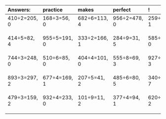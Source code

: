 | Answers: | practice | makes | perfect | ! |
| :--- | :--- | :--- | :--- | :--- |
| 410÷2=205, 0 | 168÷3=56, 0 | 682÷6=113, 4 | 956÷2=478, 0 | 259÷3=86, 1 | 
|   |   |   |   |   | 
|   |   |   |   |   | 
|   |   |   |   |   | 
| 414÷5=82, 4 | 955÷5=191, 0 | 333÷2=166, 1 | 284÷9=31, 5 | 585÷5=117, 0 | 
|   |   |   |   |   | 
|   |   |   |   |   | 
|   |   |   |   |   | 
| 744÷3=248, 0 | 510÷6=85, 0 | 404÷4=101, 0 | 555÷8=69, 3 | 927÷7=132, 3 | 
|   |   |   |   |   | 
|   |   |   |   |   | 
|   |   |   |   |   | 
| 893÷3=297, 2 | 677÷4=169, 1 | 207÷5=41, 2 | 485÷6=80, 5 | 340÷9=37, 7 | 
|   |   |   |   |   | 
|   |   |   |   |   | 
|   |   |   |   |   | 
| 479÷3=159, 2 | 932÷4=233, 0 | 101÷9=11, 2 | 377÷4=94, 1 | 620÷3=206, 2 | 
|   |   |   |   |   | 
|   |   |   |   |   | 
|   |   |   |   |   | 
